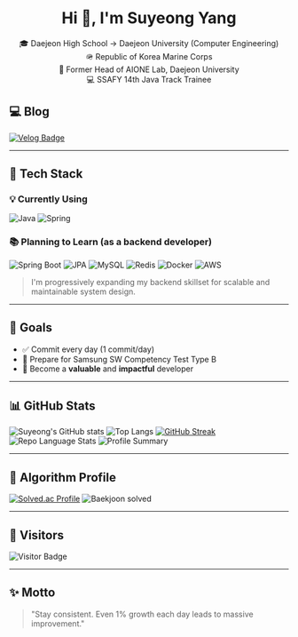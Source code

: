 <h1 align="center">Hi 👋, I'm Suyeong Yang</h1>
<p align="center">
  🎓 Daejeon High School → Daejeon University (Computer Engineering) <br>
  🪖 Republic of Korea Marine Corps <br>
  🧪 Former Head of AIONE Lab, Daejeon University <br>
  💻 SSAFY 14th Java Track Trainee <br>

## 💻 Blog

[![Velog Badge](https://img.shields.io/badge/Velog-20C997?style=flat-square&logo=velog&logoColor=white)](https://velog.io/@swimming_ram)
</p>

---

## 🔧 Tech Stack

### 💡 Currently Using
![Java](https://img.shields.io/badge/Java-007396?style=flat&logo=java&logoColor=white)
![Spring](https://img.shields.io/badge/Spring-6DB33F?style=flat&logo=spring&logoColor=white)

### 📚 Planning to Learn (as a backend developer)
![Spring Boot](https://img.shields.io/badge/Spring_Boot-6DB33F?style=flat&logo=springboot&logoColor=white)
![JPA](https://img.shields.io/badge/JPA-007ACC?style=flat&logo=hibernate&logoColor=white)
![MySQL](https://img.shields.io/badge/MySQL-4479A1?style=flat&logo=mysql&logoColor=white)
![Redis](https://img.shields.io/badge/Redis-DC382D?style=flat&logo=redis&logoColor=white)
![Docker](https://img.shields.io/badge/Docker-2496ED?style=flat&logo=docker&logoColor=white)
![AWS](https://img.shields.io/badge/AWS-232F3E?style=flat&logo=amazonaws&logoColor=white)

> I'm progressively expanding my backend skillset for scalable and maintainable system design.

---

## 🚀 Goals

- ✅ Commit every day (1 commit/day)
- 🧠 Prepare for Samsung SW Competency Test Type B
- 🌱 Become a **valuable** and **impactful** developer

---

## 📊 GitHub Stats

![Suyeong's GitHub stats](https://github-readme-stats.vercel.app/api?username=Swimming-Yang&show_icons=true&theme=radical)
![Top Langs](https://github-readme-stats.vercel.app/api/top-langs/?username=Swimming-Yang&layout=compact&theme=radical)
[![GitHub Streak](https://github-readme-streak-stats.herokuapp.com?user=Swimming-Yang&theme=radical)](https://git.io/streak-stats)
![Repo Language Stats](https://github-profile-summary-cards.vercel.app/api/cards/repos-per-language?username=Swimming-Yang&theme=radical)
![Profile Summary](https://github-profile-summary-cards.vercel.app/api/cards/profile-details?username=Swimming-Yang&theme=radical)


---

## 🧠 Algorithm Profile

[![Solved.ac Profile](http://mazassumnida.wtf/api/generate_badge?boj=pescatory)](https://solved.ac/pescatory)
![Baekjoon solved](https://mazassumnida.wtf/api/v2/generate_badge?boj=pescatory)

---

## 👀 Visitors

![Visitor Badge](https://komarev.com/ghpvc/?username=Swimming-Yang&color=blue)

---

## ✨ Motto

> "Stay consistent. Even 1% growth each day leads to massive improvement."
